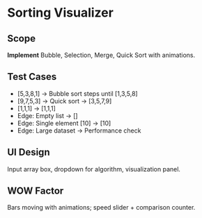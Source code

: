 # Sorting Visualizer

## Scope

**Implement** Bubble, Selection, Merge, Quick Sort with animations.

## Test Cases

- [5,3,8,1] → Bubble sort steps until [1,3,5,8]
- [9,7,5,3] → Quick sort → [3,5,7,9]
- [1,1,1] → [1,1,1]
- Edge: Empty list → []
- Edge: Single element [10] → [10]
- Edge: Large dataset → Performance check

## UI Design

Input array box, dropdown for algorithm, visualization panel.

## WOW Factor

Bars moving with animations; speed slider + comparison counter.
